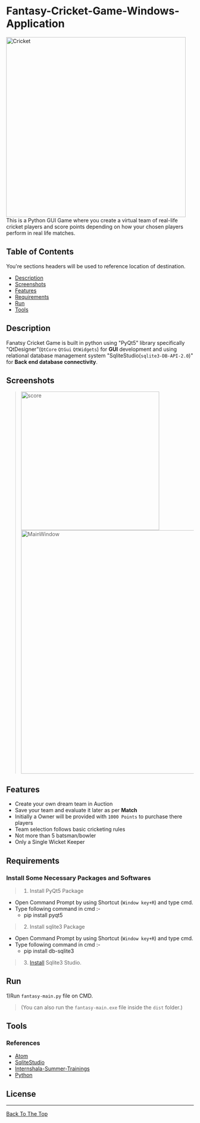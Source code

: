 # Fantasy-Cricket-Game-Windows-Application

<img width="482" alt="Cricket" src="https://user-images.githubusercontent.com/42809447/87987589-80d16f80-cafc-11ea-89e5-b31fb5e9ac70.png">
This is a Python GUI Game where you create a virtual team of real-life cricket players and score points depending on how your chosen players perform in real life matches.

## Table of Contents
You're sections headers will be used to reference location of destination.

- [Description](#description)
- [Screenshots](#screenshots)
- [Features](#features)
- [Requirements](#requirements)
- [Run](#run)
- [Tools](#tools)

## Description
Fanatsy Cricket Game is built in python using "PyQt5" library specifically  "QtDesigner"(`QtCore`  `QtGui`  `QtWidgets`) for **GUI** development and using relational database management system "SqliteStudio(`sqlite3-DB-API-2.0`)" for **Back end database connectivity**.

## Screenshots
><img width="371" alt="score" src="https://user-images.githubusercontent.com/42809447/87987891-03f2c580-cafd-11ea-82b7-3ef5e2c9aada.png">
><img width="652" alt="MainWindow" src="https://user-images.githubusercontent.com/42809447/87987916-09e8a680-cafd-11ea-9e5b-0724aac463f3.png">

## Features
  * Create your own dream team in Auction
  * Save your team and evaluate it later as per **Match**
  * Initially a Owner will be provided with `1000 Points` to purchase there players
  * Team selection follows basic cricketing rules 
  * Not more than 5 batsman/bowler
  * Only a Single Wicket Keeper

## Requirements
### Install Some Necessary Packages and Softwares

 >1) Install PyQt5 Package
 * Open Command Prompt by using Shortcut (`Window key+R`) and type cmd.
 * Type following command in cmd :-
      * pip install pyqt5
 >2) Install sqlite3 Package
 * Open Command Prompt by using Shortcut (`Window key+R`) and type cmd.
 * Type following command in cmd :-
      * pip install db-sqlite3
 >3) [Install](`https://www.sqlite.org/download.html`) Sqlite3 Studio.

## Run
1)Run `fantasy-main.py` file on CMD.
>(You can also run the `fantasy-main.exe` file inside the `dist` folder.)

## Tools
### References
* [Atom](https://atom.io/)
* [SqliteStudio](https://sqlitestudio.pl/index.rvt)
* [Internshala-Summer-Trainings](https://trainings.internshala.com/python-training)
* [Python](https://www.python.org/)

## License
---



[Back To The Top](#Fantasy-Cricket-Game-Windows-Application)

